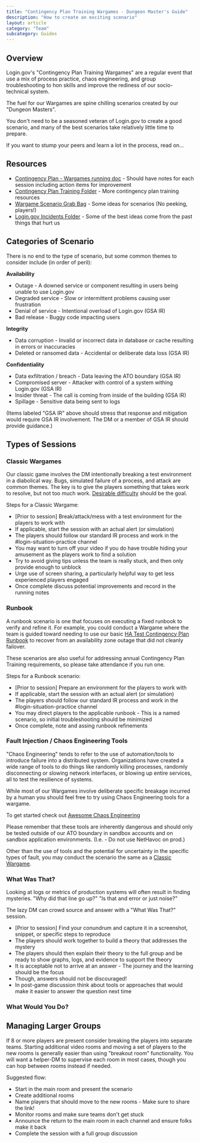 ```yaml
---
title: "Contingency Plan Training Wargames - Dungeon Master's Guide"
description: "How to create an exciting scenario"
layout: article
category: "Team"
subcategory: Guides
---
```


## Overview

Login.gov's "Contingency Plan Training Wargames" are a regular event that use a
mix of process practice, chaos engineering, and group troubleshooting to hon
skills and improve the rediness of our socio-technical system.

The fuel for our Wargames are spine chilling scenarios created by our "Dungeon Masters".

You don't need to be a seasoned veteran of Login.gov to create a good scenario,
and many of the best scenarios take relatively little time to prepare.

If you want to stump your peers and learn a lot in the process, read on...

## Resources

* [Contingency Plan - Wargames running doc](https://docs.google.com/document/d/1uUN62hKNptCui59DD-ApCS2_mJpLR5G68j69ieh007o/edit) - Should have notes for each session including action items for improvement
* [Contingency Plan Training Folder](https://drive.google.com/drive/folders/1XsMEgsz9iTOOaLoJOCkIJxTIWnmHU8fQ) - More contingency plan training resources
* [Wargame Scenario Grab Bag](https://docs.google.com/spreadsheets/d/1Kd6pkKsU2wVluit2VQj9VYG5XFQ5Mn4x95S-XcrCQ9U/edit) - Some ideas for scenarios (No peeking, players!)
* [Login.gov Incidents Folder](https://drive.google.com/drive/folders/1TWTMp_w55niNuqC7vTPDEe5vkxaiP4P0) - Some of the best ideas come from the past things that hurt us

## Categories of Scenario

There is no end to the type of scenario, but some common themes to consider
include (in order of peril):

**Availability**
* Outage - A downed service or component resulting in users being unable to use Login.gov
* Degraded service - Slow or intermittent problems causing user frustration
* Denial of service - Intentional overload of Login.gov (GSA IR)
* Bad release - Buggy code impacting users

**Integrity**
* Data corruption - Invalid or incorrect data in database or cache resulting in errors or inaccuracies
* Deleted or ransomed data - Accidental or deliberate data loss (GSA IR)

**Confidentiality**
* Data exfiltration / breach - Data leaving the ATO boundary (GSA IR)
* Compromised server - Attacker with control of a system withing Login.gov (GSA IR)
* Insider threat - The call is coming from inside of the building (GSA IR)
* Spillage - Sensitive data being sent to logs

(Items labeled "GSA IR" above should stress that response and mitigation would
require GSA IR involvement.  The DM or a member of GSA IR should provide
guidance.)

## Types of Sessions

### Classic Wargames

Our classic game involves the DM intentionally breaking a test environment
in a diabolical way.  Bugs, simulated failure of a process, and attack
are common themes.  The key is to give the players something that takes
work to resolve, but not too much work.  [Desirable difficulty](https://en.wikipedia.org/wiki/Desirable_difficulty)
should be the goal.

Steps for a Classic Wargame:
* [Prior to session] Break/attack/mess with a test environment for the players to work with
* If applicable, start the session with an actual alert (or simulation)
* The players should follow our standard IR process and work in the #login-situation-practice channel
* You may want to turn off your video if you do have trouble hiding your amusement
  as the players work to find a solution
* Try to avoid giving tips unless the team is really stuck, and then only provide enough to unblock
* Urge use of screen sharing, a particularly helpful way to get less experienced players engaged
* Once complete discuss potential improvements and record in the running notes

### Runbook

A runbook scenario is one that focuses on executing a fixed runbook to verify
and refine it.  For example, you could conduct a Wargame where the team
is guided toward needing to use our basic [HA Test Contingency Plan Runbook](https://github.com/18F/identity-devops/wiki/HA-test---Contingency-Plan---Runbook)
to recover from an availability zone outage that did not cleanly failover.

These scenarios are also useful for addressing annual Contingency Plan Training
requirements, so please take attendance if you run one.

Steps for a Runbook scenario:
* [Prior to session] Prepare an environment for the players to work with
* If applicable, start the session with an actual alert (or simulation)
* The players should follow our standard IR process and work in the #login-situation-practice channel
* You may direct players to the applicable runbook - This is a named scenario,
  so initial troubleshooting should be minimized
* Once complete, note and assing runbook refinements

### Fault Injection / Chaos Engineering Tools

"Chaos Engineering" tends to refer to the use of automation/tools to introduce
failure into a distributed system.  Organizations have created a wide range
of tools to do things like randomly killing processes, randomly disconnecting
or slowing network interfaces, or blowing up entire services, all to test
the resilience of systems.

While most of our Wargames involve deliberate specific breakage incurred by
a human you should feel free to try using Chaos Engineering tools for a wargame.

To get started check out [Awesome Chaos Engineering](https://github.com/dastergon/awesome-chaos-engineering)

Please remember that these tools are inherently dangerous and should only be
tested outside of our ATO boundary in sandbox accounts and on sandbox
application environments.  (I.e. - Do not use NetHavoc on prod.)

Other than the use of tools and the potential for uncertainty in the specific
types of fault, you may conduct the scenario the same as a [Classic Wargame](#classic-wargame).

### What Was That?

Looking at logs or metrics of production systems will often result in finding
mysteries.  "Why did that line go up?"  "Is that and error or just noise?"

The lazy DM can crowd source and answer with a "What Was That?" session.

* [Prior to session] Find your conundrum and capture it in a screenshot,
  snippet, or specific steps to reproduce
* The players should work together to build a theory that addresses the
  mystery
* The players should then explain their theory to the full group and be
  ready to show graphs, logs, and evidence to support the theory
* It is acceptable not to arrive at an answer - The journey and the learning
  should be the focus
* Though, answers should not be discouraged!
* In post-game discussion think about tools or approaches that would make it
  easier to answer the question next time

### What Would You Do?


## Managing Larger Groups

If 8 or more players are present consider breaking the players into separate
teams.  Starting additional video rooms and moving a set of players to the new
rooms is generally easier than using "breakout room" functionality.  You will
want a helper-DM to supervise each room in most cases, though you can hop
between rooms instead if needed.

Suggested flow:
* Start in the main room and present the scenario
* Create additional rooms
* Name players that should move to the new rooms - Make sure to share the link!
* Monitor rooms and make sure teams don't get stuck
* Announce the return to the main room in each channel and ensure folks make
  it back
* Complete the session with a full group discussion


